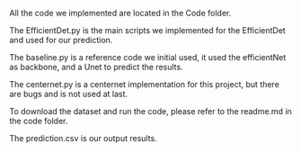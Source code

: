 All the code we implemented are located in the Code folder.

The EfficientDet.py is the main scripts we implemented for the EfficientDet and used for our prediction. 

The baseline.py is a reference code we initial used, it used the efficientNet as backbone, and a Unet to predict the results. 

The centernet.py is a centernet implementation for this project, but there are bugs and is not used at last.

To download the dataset and run the code, please refer to the readme.md in the code folder.

The prediction.csv is our output results.
